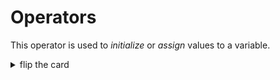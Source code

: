 # Operators

This operator is used to _initialize_ or _assign_ values to a variable.

<details>
<summary>flip the card</summary>
<br>

## _assignment_ operator: `=`

```js
'use strict';

// initialize with the assignment operator
let greeting = 'hello';
console.log(greeting);

// assign wit the assignment operator
greeting = 'good bye';
console.log(greeting);
```

</details>
